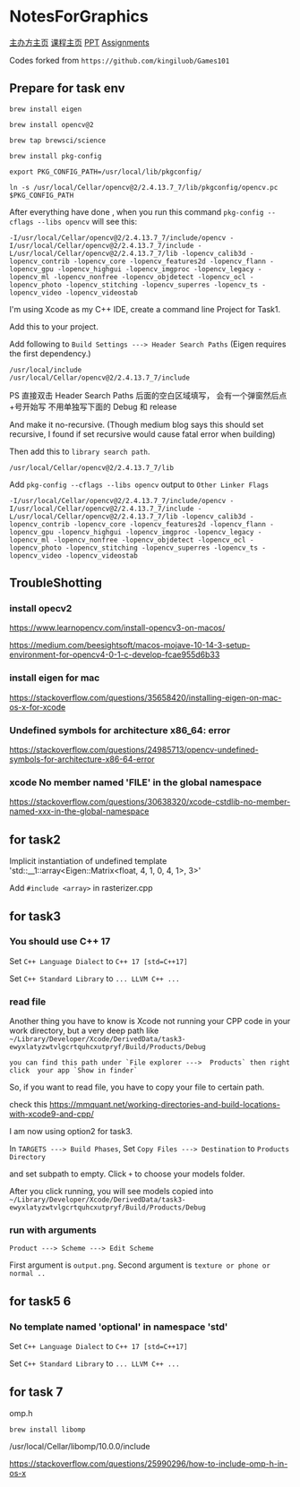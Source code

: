 # NotesForGraphics


[主办方主页](http://games-cn.org/)
[课程主页](https://sites.cs.ucsb.edu/~lingqi/teaching/games101.html)
[PPT](http://games-cn.org/graphics-intro-ppt-video/)
[Assignments](http://games-cn.org/forums/topic/allhw/)

Codes forked from `https://github.com/kingiluob/Games101`

## Prepare for task env

```
brew install eigen

brew install opencv@2

brew tap brewsci/science

brew install pkg-config

export PKG_CONFIG_PATH=/usr/local/lib/pkgconfig/

ln -s /usr/local/Cellar/opencv@2/2.4.13.7_7/lib/pkgconfig/opencv.pc $PKG_CONFIG_PATH
```

After everything have done , when you run this command  `pkg-config --cflags --libs opencv`  will see this:
```
-I/usr/local/Cellar/opencv@2/2.4.13.7_7/include/opencv -I/usr/local/Cellar/opencv@2/2.4.13.7_7/include -L/usr/local/Cellar/opencv@2/2.4.13.7_7/lib -lopencv_calib3d -lopencv_contrib -lopencv_core -lopencv_features2d -lopencv_flann -lopencv_gpu -lopencv_highgui -lopencv_imgproc -lopencv_legacy -lopencv_ml -lopencv_nonfree -lopencv_objdetect -lopencv_ocl -lopencv_photo -lopencv_stitching -lopencv_superres -lopencv_ts -lopencv_video -lopencv_videostab
```

I'm using Xcode as my C++ IDE, create a command line Project for Task1.

Add this to your project.

Add following to `Build Settings ---> Header Search Paths` (Eigen requires the first dependency.)
```
/usr/local/include
/usr/local/Cellar/opencv@2/2.4.13.7_7/include
```

PS 直接双击 Header Search Paths 后面的空白区域填写， 会有一个弹窗然后点+号开始写    不用单独写下面的 Debug 和 release

And make it no-recursive. (Though medium blog says this should set recursive, I found if set recursive would cause fatal error when building)

Then add this to `library search path`.
```
/usr/local/Cellar/opencv@2/2.4.13.7_7/lib
```

Add `pkg-config --cflags --libs opencv` output to `Other Linker Flags`
```
-I/usr/local/Cellar/opencv@2/2.4.13.7_7/include/opencv -I/usr/local/Cellar/opencv@2/2.4.13.7_7/include -L/usr/local/Cellar/opencv@2/2.4.13.7_7/lib -lopencv_calib3d -lopencv_contrib -lopencv_core -lopencv_features2d -lopencv_flann -lopencv_gpu -lopencv_highgui -lopencv_imgproc -lopencv_legacy -lopencv_ml -lopencv_nonfree -lopencv_objdetect -lopencv_ocl -lopencv_photo -lopencv_stitching -lopencv_superres -lopencv_ts -lopencv_video -lopencv_videostab

```

## TroubleShotting

### install opecv2
https://www.learnopencv.com/install-opencv3-on-macos/

https://medium.com/beesightsoft/macos-mojave-10-14-3-setup-environment-for-opencv4-0-1-c-develop-fcae955d6b33


### install eigen for mac
https://stackoverflow.com/questions/35658420/installing-eigen-on-mac-os-x-for-xcode

### Undefined symbols for architecture x86_64: error
https://stackoverflow.com/questions/24985713/opencv-undefined-symbols-for-architecture-x86-64-error


### xcode No member named 'FILE' in the global namespace
https://stackoverflow.com/questions/30638320/xcode-cstdlib-no-member-named-xxx-in-the-global-namespace

## for task2
Implicit instantiation of undefined template 'std::__1::array<Eigen::Matrix<float, 4, 1, 0, 4, 1>, 3>'

Add `#include <array>` in rasterizer.cpp

## for task3

### You should use C++ 17

Set `C++ Language Dialect` to `C++ 17 [std=C++17]`

Set `C++ Standard Library` to `... LLVM C++ ...`


### read file
Another thing you have to know is Xcode not running your CPP code in your work directory, but a very deep path like `~/Library/Developer/Xcode/DerivedData/task3-ewyxlatyzwtvlgcrtquhcxutpryf/Build/Products/Debug`

    you can find this path under `File explorer --->  Products` then right click  your app `Show in finder`

So, if you want to read file, you have to copy your file to certain path.

check this https://mmquant.net/working-directories-and-build-locations-with-xcode9-and-cpp/

I am now using option2 for task3.

In `TARGETS ---> Build Phases`, Set `Copy Files ---> Destination` to `Products Directory`

and set subpath to empty. Click `+` to choose your models folder.

After you click running, you will see models copied into `~/Library/Developer/Xcode/DerivedData/task3-ewyxlatyzwtvlgcrtquhcxutpryf/Build/Products/Debug`

### run with arguments
`Product ---> Scheme ---> Edit Scheme` 

First argument is `output.png`. Second argument is `texture or phone or normal ..`

## for task5 6
### No template named 'optional' in namespace 'std'

Set `C++ Language Dialect` to `C++ 17 [std=C++17]`

Set `C++ Standard Library` to `... LLVM C++ ...`


## for task 7 
omp.h

`brew install libomp`

/usr/local/Cellar/libomp/10.0.0/include

https://stackoverflow.com/questions/25990296/how-to-include-omp-h-in-os-x